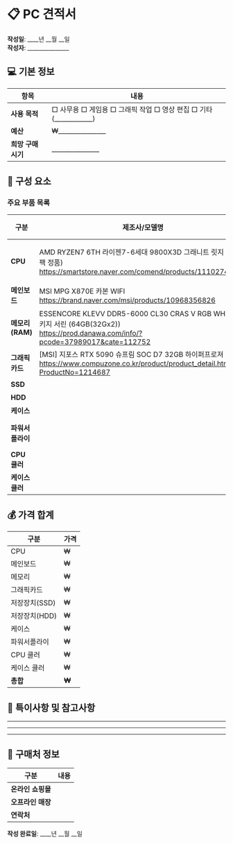# 📋 PC 견적서

**작성일**: ____년 __월 __일  
**작성자**: _______________

## 💻 기본 정보

| 항목 | 내용 |
|------|------|
| **사용 목적** | □ 사무용 □ 게임용 □ 그래픽 작업 □ 영상 편집 □ 기타(____________) |
| **예산** | ₩_______________ |
| **희망 구매 시기** | _______________ |

## 🔧 구성 요소

### 주요 부품 목록

| 구분 | 제조사/모델명                                           | 세부 사양 | 가격          |
|------|---------------------------------------------------|---------|-------------|
| **CPU** | AMD RYZEN7 6TH 라이젠7-6세대 9800X3D 그래니트 릿지 (멀티팩 정품)<br/>https://smartstore.naver.com/comend/products/11102747023  | 코어/스레드: <br>클럭 속도: | 799,000 ₩   |
| **메인보드** | MSI MPG X870E 카본 WIFI<br/>https://brand.naver.com/msi/products/10968356826| 칩셋: <br>폼팩터: | 669,000 ₩   |
| **메모리(RAM)** |ESSENCORE KLEVV DDR5-6000 CL30 CRAS V RGB WHITE 패키지 서린 (64GB(32Gx2))<br/>https://prod.danawa.com/info/?pcode=37989017&cate=112752 | 용량: <br>클럭 속도: | 354,000 ₩   |
| **그래픽카드** |[MSI] 지포스 RTX 5090 슈프림 SOC D7 32GB 하이퍼프로져<br/>https://www.compuzone.co.kr/product/product_detail.htm?ProductNo=1214687| VRAM: | 4,699,000 ₩ |
| **SSD** |                                                   | 용량: | ₩           |
| **HDD** |                                                   | 용량: | ₩           |
| **케이스** |                                                   | 폼팩터: | ₩           |
| **파워서플라이** |                                                   | 출력(W): <br>80PLUS 인증: | ₩           |
| **CPU 쿨러** |                                                   | | ₩           |
| **케이스 쿨러** |                                                   | 수량: | ₩           |

## 💰 가격 합계

| 구분 | 가격 |
|------|------|
| CPU | ₩ |
| 메인보드 | ₩ |
| 메모리 | ₩ |
| 그래픽카드 | ₩ |
| 저장장치(SSD) | ₩ |
| 저장장치(HDD) | ₩ |
| 케이스 | ₩ |
| 파워서플라이 | ₩ |
| CPU 쿨러 | ₩ |
| 케이스 쿨러 | ₩ |
| **총합** | **₩** |

## 📝 특이사항 및 참고사항
_____________________________________________________________
_____________________________________________________________
_____________________________________________________________

## 🛒 구매처 정보

| 구분 | 내용 |
|------|------|
| **온라인 쇼핑몰** | |
| **오프라인 매장** | |
| **연락처** | |

**작성 완료일**: ____년 __월 __일
